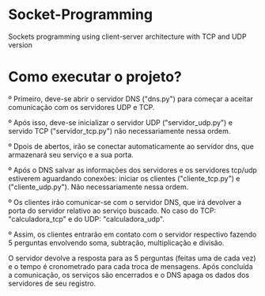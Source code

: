 # Socket-Programming
Sockets programming using client-server architecture with TCP and UDP version

# Como executar o projeto? 

º Primeiro, deve-se abrir o servidor DNS ("dns.py") para começar a aceitar comunicação com os servidores UDP e TCP.

º Após isso, deve-se inicializar o servidor UDP ("servidor_udp.py") e servido TCP ("servidor_tcp.py") não necessariamente nessa ordem. 

º Dpois de abertos, irão se conectar automaticamente ao servidor dns, que armazenará seu serviço e a sua porta.

º Após o DNS salvar as informações dos servidores e os servidores tcp/udp estiverem aguardando conexões:
iniciar os clientes ("cliente_tcp.py") e ("cliente_udp.py"). Não necessariamente nessa ordem.

º Os clientes irão comunicar-se com o servidor DNS, que irá devolver a porta do servidor relativo ao serviço buscado. No caso do TCP: "calculadora_tcp" e do UDP: "calculadora_udp".

º Assim, os clientes entrarão em contato com o servidor respectivo fazendo 5 perguntas envolvendo soma, subtração, multiplicação e divisão. 

O servidor devolve a resposta para as 5 perguntas (feitas uma de cada vez) e o tempo é cronometrado para cada troca de mensagens.
Após concluída a comunicação, os serviços são encerrados e o DNS apaga os dados dos servidores de seu registro.
